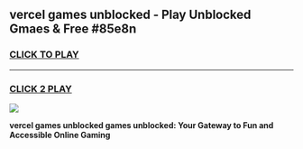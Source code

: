 
## vercel games unblocked - Play Unblocked Gmaes & Free #85e8n
<h3>
<a href="https://news.freeplayer.one?title=vercel_games_unblocked&ref=03M">CLICK TO PLAY</a></h3>
<hr>

<h3>
<a href="https://news.freeplayer.one?title=vercel_games_unblocked&ref=03M">CLICK 2 PLAY</a>
  
</h3>

<a href="https://news.freeplayer.one?title=vercel_games_unblocked&ref=03M"><img src="https://clearcache.store/games.png"></a>


**vercel games unblocked games unblocked: Your Gateway to Fun and Accessible Online Gaming**
